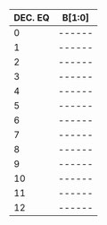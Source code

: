 | DEC. EQ | B[1:0] |
| ------- | ------ |
|  0 | ------ |
|  1 | ------ |
|  2 | ------ |
|  3 | ------ |
| 4  | ------ |
| 5  | ------ |
| 6  | ------ |
| 7  | ------ |
| 8  | ------ |
| 9  | ------ |
| 10 | ------ |
| 11 | ------ |
| 12 | ------ |
